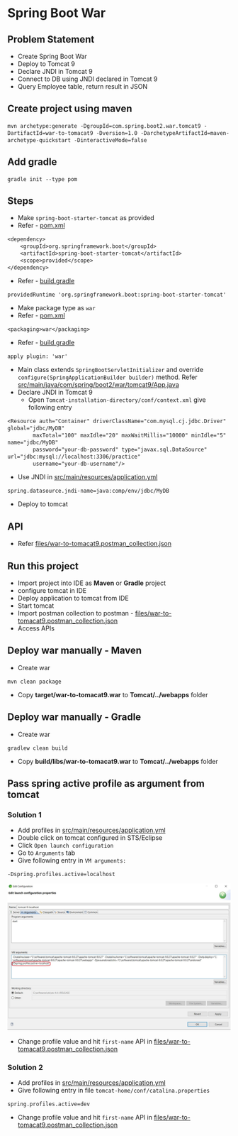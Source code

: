 # Spring Boot War

## Problem Statement
* Create Spring Boot War
* Deploy to Tomcat 9
* Declare JNDI in Tomcat 9
* Connect to DB using JNDI declared in Tomcat 9
* Query Employee table, return result in JSON

## Create project using maven
```
mvn archetype:generate -DgroupId=com.spring.boot2.war.tomcat9 -DartifactId=war-to-tomacat9 -Dversion=1.0 -DarchetypeArtifactId=maven-archetype-quickstart -DinteractiveMode=false
```

## Add gradle
```
gradle init --type pom
```

## Steps
* Make `spring-boot-starter-tomcat` as provided
* Refer - [pom.xml](pom.xml)
```
<dependency>
	<groupId>org.springframework.boot</groupId>
	<artifactId>spring-boot-starter-tomcat</artifactId>
	<scope>provided</scope>
</dependency>
```
* Refer - [build.gradle](build.gradle)
```
providedRuntime 'org.springframework.boot:spring-boot-starter-tomcat'
```
* Make package type as `war`
* Refer - [pom.xml](pom.xml)
```
<packaging>war</packaging>
```
* Refer - [build.gradle](build.gradle)
```
apply plugin: 'war'
```
* Main class extends `SpringBootServletInitializer` and override `configure(SpringApplicationBuilder builder)` method. Refer [src/main/java/com/spring/boot2/war/tomcat9/App.java](src/main/java/com/spring/boot2/war/tomcat9/App.java)
* Declare JNDI in Tomcat 9
	* Open `Tomcat-installation-directory/conf/context.xml` give following entry
```
<Resource auth="Container" driverClassName="com.mysql.cj.jdbc.Driver" global="jdbc/MyDB" 
    	maxTotal="100" maxIdle="20" maxWaitMillis="10000" minIdle="5" name="jdbc/MyDB" 
    	password="your-db-password" type="javax.sql.DataSource" url="jdbc:mysql://localhost:3306/practice" 
    	username="your-db-username"/>
```
* Use JNDI in [src/main/resources/application.yml](src/main/resources/application.yml)
```
spring.datasource.jndi-name=java:comp/env/jdbc/MyDB
```
* Deploy to tomcat

## API
* Refer [files/war-to-tomacat9.postman_collection.json](files/war-to-tomacat9.postman_collection.json)

## Run this project
* Import project into IDE as **Maven** or **Gradle** project
* configure tomcat in IDE
* Deploy application to tomcat from IDE
* Start tomcat
* Import postman collection to postman - [files/war-to-tomacat9.postman_collection.json](files/war-to-tomacat9.postman_collection.json)
* Access APIs

## Deploy war manually - Maven
* Create war
```
mvn clean package
```
* Copy **target/war-to-tomacat9.war** to **Tomcat/../webapps** folder

## Deploy war manually - Gradle
* Create war
```
gradlew clean build
```
* Copy **build/libs/war-to-tomacat9.war** to **Tomcat/../webapps** folder

## Pass spring active profile as argument from tomcat
### Solution 1
* Add profiles in [src/main/resources/application.yml](src/main/resources/application.yml)
* Double click on tomcat configured in STS/Eclipse
* Click `Open launch configuration`
* Go to `Arguments` tab
* Give following entry in `VM arguments:`
```
-Dspring.profiles.active=localhost
```
![picture](images/tomcat-launch-configuration.jpg)
* Change profile value and hit `first-name` API in [files/war-to-tomacat9.postman_collection.json](files/war-to-tomacat9.postman_collection.json)

### Solution 2
* Add profiles in [src/main/resources/application.yml](src/main/resources/application.yml)
* Give following entry in file `tomcat-home/conf/catalina.properties`
```
spring.profiles.active=dev
```
* Change profile value and hit `first-name` API in [files/war-to-tomacat9.postman_collection.json](files/war-to-tomacat9.postman_collection.json)